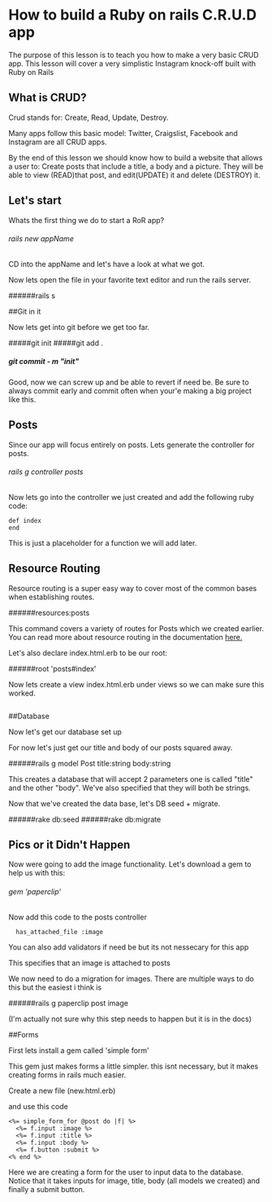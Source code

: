 # How to build a Ruby on rails C.R.U.D app

The purpose of this lesson is to teach you how to make a very basic CRUD app. This lesson will cover a very simplistic Instagram knock-off built with Ruby on Rails

## What is CRUD?

Crud stands for: Create, Read, Update, Destroy. 

Many apps follow this basic model: Twitter, Craigslist, Facebook and Instagram are all CRUD apps. 

By the end of this lesson we should know how to build a website that allows a user to: Create posts that include a title, a body and a picture. They will be able to view (READ)that post, and edit(UPDATE) it and delete (DESTROY) it. 

## Let's start

Whats the first thing we do to start a RoR app?

###### rails new appName

CD into the appName and let's have a look at what we got.

Now lets open the file in your favorite text editor and run the rails server.

######rails s

##Git in it

Now lets get into git before we get too far. 

#####git init
#####git add .
##### git commit - m "init" 

Good, now we can screw up and be able to revert if need be. Be sure to always commit early and commit often when your'e making a big project like this.

## Posts

Since our app will focus entirely on posts. Lets generate the controller for posts.

###### rails g controller posts

Now lets go into the controller we just created and add the following ruby code:

```
def index 
end
```

This is just a placeholder for a function we will add later.

## Resource Routing

Resource routing is a super easy way to cover most of the common bases when establishing routes. 

######resources:posts

This command covers a variety of routes for Posts which we created earlier. You can read more about resource routing in the documentation 
[here.](http://guides.rubyonrails.org/routing.html#resource-routing-the-rails-default)

Let's also declare index.html.erb to be our root:

######root 'posts#index'  


Now lets create a view index.html.erb under views so we can make sure this worked. 


```<h1>myApp!</h1>
```

##Database

Now let's get our database set up

For now let's just get our title and body of our posts squared away.

######rails g model Post title:string body:string

This creates a database that will accept 2 parameters one is called "title" and the other "body". We've also specified that they will both be strings.

Now that we've created the data base, let's DB seed + migrate.

######rake db:seed
######rake db:migrate

## Pics or it Didn't Happen

Now were going to add the image functionality. Let's download a gem to help us with this: 

###### gem 'paperclip'

Now add this code to the posts controller

```
  has_attached_file :image
```

You can also add validators if need be but its not nessecary for this app

This specifies that an image is attached to posts 

We now need to do a migration for images. There are multiple ways to do this but the easiest i think is 

######rails g paperclip post image

(I'm actually not sure why this step needs to happen but it is in the docs)

##Forms

First lets install a gem called 'simple form'

This gem just makes forms a little simpler. this isnt necessary, but it makes creating forms in rails much easier.

Create a new file (new.html.erb)

and use this code

```
<%= simple_form_for @post do |f| %>
  <%= f.input :image %>
  <%= f.input :title %>
  <%= f.input :body %>
  <%= f.button :submit %>
<% end %>
```
Here we are creating a form for the user to input data to the database. Notice that it takes inputs for image, title, body (all models we created) and finally a submit button.			


